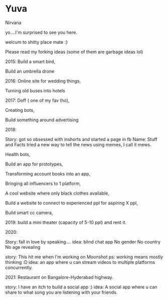 # Yuva
Nirvana

yo....I'm surprised to see you here.

welcum to shitty place mate :}

Please read my forking  ideas (some of them are garbage ideas lol)

2015:
Build a smart bird,

Build an umbrella drone

2016: 
Online site for wedding things,

Turning old buses into hotels 

2017:
Doff ( one of my fav tho),

Creating bots, 

Build something around advertising 

2018:

Story: got so obsessed with inshorts and started a page in fb
Name: Stuff and Facts
tried a new way to tell the news using memes,
I call it mews.

Health bots,

Build an app for prototypes,

Transforming account books into an app, 

Bringing all influencers to 1 platform, 

A cool website where only black clothes available, 

Build  a website to connect to experienced ppl for aspiring X ppl, 

Build smart cc camera,

2019: build a mini theater (capacity of 5-10 ppl) and rent it.

2020: 

Story: fall in love by speaking....
idea: blind chat app 
No gender 
No country 
No age revealing

story: This hit me when I'm working on Moonshot
ps: working means mostly thinking :D
idea: an app where u can stream videos to multiple platforms concurrently.

2021:
Restaurant on Bangalore-Hyderabad highway.

story: I have an itch to build a social app :)
idea: A social app where u can share to what song you are listening with your friends.
